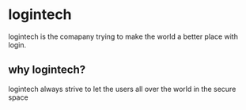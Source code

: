 # logintech

logintech is the comapany trying to make the world a better place with login.

## why logintech?

logintech always strive to let the users all over the world in the secure space




